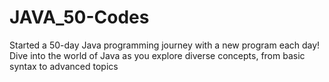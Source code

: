 # JAVA_50-Codes
Started a 50-day Java programming journey with a new program each day! Dive into the world of Java as you explore diverse concepts, from basic syntax to advanced topics
